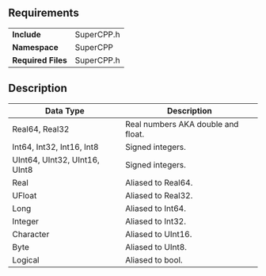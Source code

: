 ## Requirements
<table>
  <tr><td><b>Include</b></td><td>SuperCPP.h</td></tr>
  <tr><td><b>Namespace</b></td><td>SuperCPP</td></tr>
  <tr><td><b>Required Files</b></td>
  <td>SuperCPP.h</td></tr>
</table>

## Description
Data Type                              | Description
---------------------------------------|------------
Real64, Real32                         | Real numbers AKA double and float.
Int64, Int32, Int16, Int8              | Signed integers.
UInt64, UInt32, UInt16, UInt8          | Signed integers.
Real                                   | Aliased to Real64.
UFloat                                 | Aliased to Real32.
Long                                   | Aliased to Int64.
Integer                                | Aliased to Int32.
Character                              | Aliased to UInt16.
Byte                                   | Aliased to UInt8.
Logical                                | Aliased to bool.
